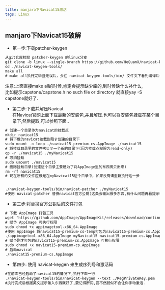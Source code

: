 ```yaml
---
title: manjaro下Navicat15激活
tags: Linux
---
```


## manjaro下Navicat15破解

* 第一步:下载patcher-keygen  
```asp
从git仓库拉取 patcher-keygen 的linux分支
git clone -b linux --single-branch https://github.com/HeQuanX/navicat-keygen-tools.git
cd ./navicat-keygen-tools/ 
make all
# make all执行完毕且无误后，会在 navicat-keygen-tools/bin/ 文件夹下看到编译后的keygen/patcher
```
注意:上面直接make all的时候,肯定会提示缺少库的,到时候缺什么补什么,<br>
比如提示capstone/capstone.h no such file or directory
就直接yay -S capstone就好了.

* 第二步:下载并解压Navicat  
在Navicat官网上面下载最新的安装包,并且解压.也可以将安装包挂载在某个目录下,然后提取,可以参照下面..
```asp
# 创建一个目录作为navicat的挂载点
mkdir navicat15
# 将下载的navicat挂载到刚才创建的目录下
sudo mount -o loop ./navicat15-premium-cs.AppImage ./navicat15
# 将挂载目录里的文件拷贝至一个新的目录下(因为挂载点权限为read-only)
cp -r ./navicat15 ./myNavicat15
# 取消挂载
sudo umount ./navicat15
# 删除挂载目录(创建这个目录主要是为了将AppImage里的东西拷贝出来)
rm -rf navicat15
# 现在所有的文件应该是在myNavicat15这个目录中，如果没有请重新执行这一步


./navicat-keygen-tools/bin/navicat-patcher ./myNavicat15
#使用 navicat-patcher 替换navicat官方公钥(这条会输出很多东西,有什么问题再看提示吧)

```

* 第三步:将替换官方公钥后的文件打包  
```asp
# 下载 AppImage 打包工具
wget 'https://github.com/AppImage/AppImageKit/releases/download/continuous/appimagetool-x86_64.AppImage'
# 赋予 AppImage 可执行权限
sudo chmod +x appimagetool-x86_64.AppImage
#使用 AppImage 将navicat15-premium-cs-temp打包为navicat15-premium-cs.AppImage
./appimagetool-x86_64.AppImage myNavicat15 navicat15-premium-cs.AppImage
# 赋予刚才打包的navicat15-premium-cs.AppImage 可执行权限
sudo chmod +x navicat15-premium-cs.AppImage
# 启动navicat
./navicat15-premium-cs.AppImage
```

* 第四步: 使用 navicat-keygen 来生成序列号和激活码
```asp
#在前面已经启动了navicat15的情况下,执行下面一行
./navicat-keygen-tools/bin/navicat-keygen --text ./RegPrivateKey.pem
#执行完成后根据英文提示输入东西就好了,要记得断网,要不然貌似不会让你手动激活.
```
